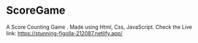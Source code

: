 # ScoreGame
A Score Counting Game . Made using Html, Css, JavaScript. 
Check the Live link: https://stunning-figolla-212087.netlify.app/
